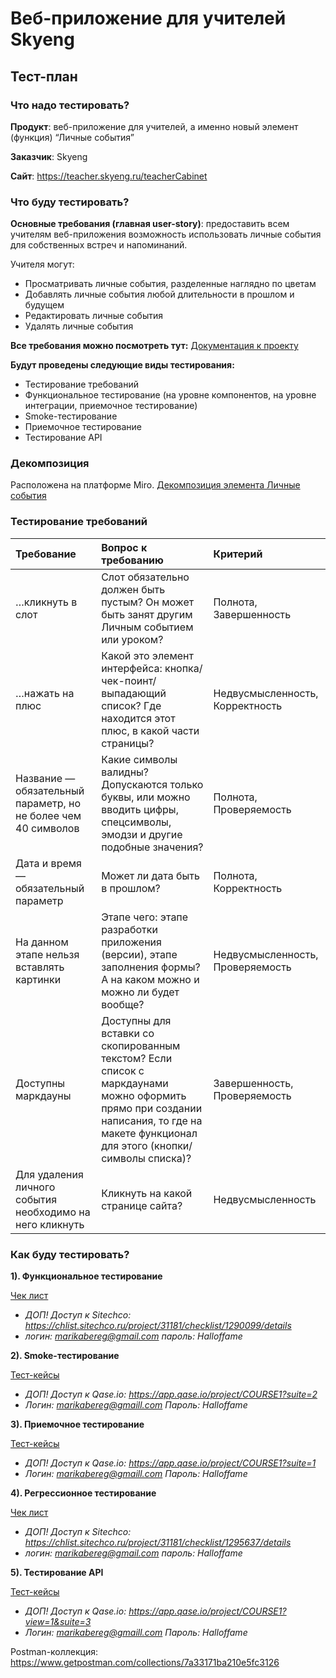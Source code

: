 # Веб-приложение для учителей Skyeng

## Тест-план

### Что надо тестировать?

**Продукт**: веб-приложение для учителей, а именно новый элемент (функция) “Личные события”

**Заказчик**: Skyeng

**Сайт**: https://teacher.skyeng.ru/teacherCabinet 


### Что буду тестировать?

**Основные требования (главная user-story)**: предоставить всем учителям веб-приложения возможность использовать личные события для собственных встреч и напоминаний. 

Учителя могут: 

- Просматривать личные события, разделенные наглядно по цветам
- Добавлять личные события любой длительности в прошлом и будущем
- Редактировать личные события
- Удалять личные события

**Все требования можно посмотреть тут:** [Документация к проекту](https://skyengpublic.notion.site/bd5a4b593e2d46ff94cca0b455cb1684)  

**Будут проведены следующие виды тестирования:**

- Тестирование требований
- Функциональное тестирование (на уровне компонентов, на уровне интеграции, приемочное тестирование)
- Smoke-тестирование
- Приемочное тестирование
- Тестирование API

### Декомпозиция

Расположена на платформе Miro. [Декомпозиция элемента Личные события](https://miro.com/app/board/uXjVOiAXsyE=/)

### Тестирование требований

|**Требование**|**Вопрос к требованию**|**Критерий**|
|:--------------|:---------|:------|
|…кликнуть в слот |Слот обязательно должен быть пустым? Он может быть занят другим Личным событием или уроком? |Полнота, Завершенность |
|…нажать на плюс |Какой это элемент интерфейса: кнопка/чек-поинт/выпадающий список? Где находится этот плюс, в какой части страницы? |Недвусмысленность, Корректность 
|Название — обязательный параметр, но не более чем 40 символов |Какие символы валидны? Допускаются только буквы, или можно вводить цифры, спецсимволы, эмодзи и другие подобные значения? |	Полнота, Проверяемость |
|Дата и время — обязательный параметр|Может ли дата быть в прошлом?|Полнота, Корректность|
|На данном этапе нельзя вставлять картинки|Этапе чего: этапе разработки приложения (версии), этапе заполнения формы? А на каком можно и можно ли будет вообще?|Недвусмысленность, Проверяемость|
|Доступны маркдауны|Доступны для вставки со скопированным текстом? Если список с маркдаунами можно оформить прямо при создании написания, то где на макете функционал для этого (кнопки/символы списка)?|Завершенность, Проверяемость|
|Для удаления личного события необходимо на него кликнуть|Кликнуть на какой странице сайта? |	Недвусмысленность|


### Как буду тестировать?

**1). Функциональное тестирование**

[Чек лист](https://github.com/storyofmarmary/Portfolio-QA/blob/main/Skyeng%20Teacher/%D0%92%D0%B5%D0%B1-%D0%BF%D1%80%D0%B8%D0%BB%D0%BE%D0%B6%D0%B5%D0%BD%D0%B8%D0%B5%20%D0%B4%D0%BB%D1%8F%20%D1%83%D1%87%D0%B8%D1%82%D0%B5%D0%BB%D0%B5%D0%B9.pdf) 

- *ДОП! Доступ к Sitechco: https://chlist.sitechco.ru/project/31181/checklist/1290099/details* 
- *логин: marikabereg@gmail.com пароль: Halloffame*

**2). Smoke-тестирование**

[Тест-кейсы]() 
- *ДОП! Доступ к Qase.io: https://app.qase.io/project/COURSE1?suite=2*
- *Логин: marikabereg@gmaill.com Пароль: Halloffame*

**3). Приемочное тестирование**

[Тест-кейсы]() 
- *ДОП! Доступ к Qase.io: https://app.qase.io/project/COURSE1?suite=1* 
- *Логин: marikabereg@gmaill.com Пароль: Halloffame*
 
**4). Регрессионное тестирование**

[Чек лист]() 

- *ДОП! Доступ к Sitechco: https://chlist.sitechco.ru/project/31181/checklist/1295637/details*
- *логин: marikabereg@gmail.com пароль: Halloffame*

**5). Тестирование API**

[Тест-кейсы]() 

- *ДОП! Доступ к Qase.io: https://app.qase.io/project/COURSE1?view=1&suite=3*
- *Логин: marikabereg@gmaill.com Пароль: Halloffame*

Postman-коллекция: https://www.getpostman.com/collections/7a33171ba210e5fc3126 
